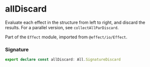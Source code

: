 # allDiscard

Evaluate each effect in the structure from left to right, and discard the
results. For a parallel version, see `collectAllParDiscard`.

Part of the `Effect` module, imported from `@effect/io/Effect`.

### Signature

```typescript
export declare const allDiscard: All.SignatureDiscard
```
